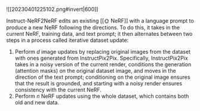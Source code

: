 
![[20230401225102.png#invert|600]]

Instruct-NeRF2NeRF edits an existing [[🌞 NeRF]] with a language prompt to produce a new NeRF following the directions. To do this, it takes in the current NeRF, training data, and text prompt; it then alternates between two steps in a process called iterative dataset update:
1. Perform $d$ image updates by replacing original images from the dataset with ones generated from InstructPix2Pix. Specifically, InstructPix2Pix takes in a noisy version of the current render, conditions the generation (attention masks) on the original dataset image, and moves in the direction of the text prompt; conditioning on the original image ensures that the result is grounded, and starting with a noisy render ensures consistency with the current NeRF.
2. Perform $n$ NeRF updates using the whole dataset, which contains both old and new data.